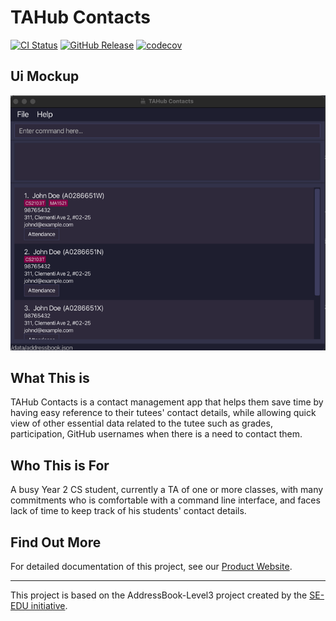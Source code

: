 # TAHub Contacts

[![CI Status](https://github.com/AY2425S1-CS2103T-F14B-2/tp/workflows/Java%20CI/badge.svg)](https://github.com/AY2425S1-CS2103T-F14B-2/tp/actions)
[![GitHub Release](https://img.shields.io/github/v/release/AY2425S1-CS2103T-F14B-2/tp)](https://github.com/AY2425S1-CS2103T-F14B-2/tp/releases)
[![codecov](https://codecov.io/gh/AY2425S1-CS2103T-F14B-2/tp/graph/badge.svg?token=B9KWYUPZ78)](https://codecov.io/gh/AY2425S1-CS2103T-F14B-2/tp)

## Ui Mockup

![Ui](docs/images/Ui.png)

## What This is

TAHub Contacts is a contact management app that helps them save time by having easy reference to their tutees' contact
details, while allowing quick view of other essential data related to the tutee such as grades, participation, GitHub
usernames when there is a need to contact them.

## Who This is For

A busy Year 2 CS student, currently a TA of one or more classes, with many commitments who is comfortable with a
command line interface, and faces lack of time to keep track of his students' contact details.

## Find Out More

For detailed documentation of this project, see our [Product Website](https://ay2425s1-cs2103t-f14b-2.github.io/tp).

---

This project is based on the AddressBook-Level3 project created by the [SE-EDU initiative](https://se-education.org).
